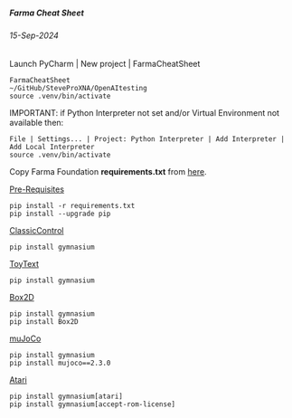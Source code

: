 ##### Farma Cheat Sheet
###### 15-Sep-2024

Launch PyCharm | New project | FarmaCheatSheet
```
FarmaCheatSheet
~/GitHub/SteveProXNA/OpenAItesting
source .venv/bin/activate
```
IMPORTANT: if Python Interpreter not set and/or Virtual Environment not available then:
```
File | Settings... | Project: Python Interpreter | Add Interpreter | Add Local Interpreter
source .venv/bin/activate
```

Copy Farma Foundation __requirements.txt__ from [here](https://github.com/Farama-Foundation/Gymnasium/blob/main/docs/requirements.txt).

[Pre-Requisites](https://gymnasium.farama.org)
```
pip install -r requirements.txt
pip install --upgrade pip
```

[ClassicControl](https://gymnasium.farama.org/environments/classic_control)
```
pip install gymnasium
```

[ToyText](https://gymnasium.farama.org/environments/toy_text)
```
pip install gymnasium
```

[Box2D](https://gymnasium.farama.org/environments/box2d)
```
pip install gymnasium
pip install Box2D
```

[muJoCo](https://gymnasium.farama.org/environments/mujoco)
```
pip install gymnasium
pip install mujoco==2.3.0
```

[Atari](https://gymnasium.farama.org/environments/atari)
```
pip install gymnasium[atari]
pip install gymnasium[accept-rom-license]
```
